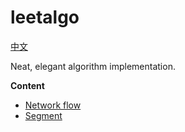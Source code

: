 leetalgo
========
[中文](README.zh-cn.md)

Neat, elegant algorithm implementation.

**Content**
- [Network flow](network-flow)
- [Segment](segment)
